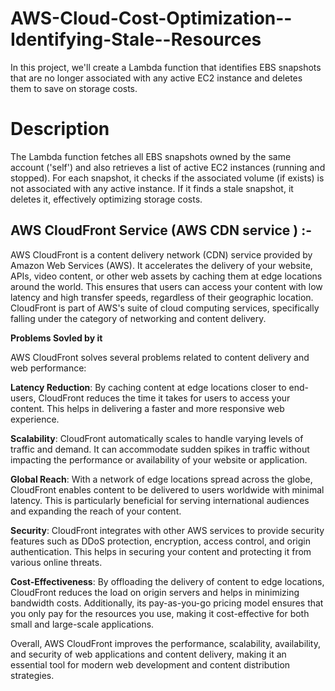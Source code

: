 # AWS-Cloud-Cost-Optimization--Identifying-Stale--Resources
In this project, we'll create a Lambda function that identifies EBS snapshots that are no longer associated with any active EC2 instance and deletes them to save on storage costs.

# **Description**
  The Lambda function fetches all EBS snapshots owned by the same account ('self') and also retrieves a list of active EC2 instances (running and stopped). For each snapshot, it checks if the associated volume (if exists) is not associated with any active instance. If it finds a stale snapshot, it deletes it, effectively optimizing storage costs.
## AWS CloudFront Service (AWS CDN service ) :-
AWS CloudFront is a content delivery network (CDN) service provided by Amazon Web Services (AWS). It accelerates the delivery of your website, APIs, video content, or other web assets by caching them at edge locations around the world. This ensures that users can access your content with low latency and high transfer speeds, regardless of their geographic location. CloudFront is part of AWS's suite of cloud computing services, specifically falling under the category of networking and content delivery.


**Problems Sovled by it**


AWS CloudFront solves several problems related to content delivery and web performance:

**Latency Reduction**: By caching content at edge locations closer to end-users, CloudFront reduces the time it takes for users to access your content. This helps in delivering a faster and more responsive web experience.

**Scalability**: CloudFront automatically scales to handle varying levels of traffic and demand. It can accommodate sudden spikes in traffic without impacting the performance or availability of your website or application.

**Global Reach**: With a network of edge locations spread across the globe, CloudFront enables content to be delivered to users worldwide with minimal latency. This is particularly beneficial for serving international audiences and expanding the reach of your content.

**Security**: CloudFront integrates with other AWS services to provide security features such as DDoS protection, encryption, access control, and origin authentication. This helps in securing your content and protecting it from various online threats.

**Cost-Effectiveness**: By offloading the delivery of content to edge locations, CloudFront reduces the load on origin servers and helps in minimizing bandwidth costs. Additionally, its pay-as-you-go pricing model ensures that you only pay for the resources you use, making it cost-effective for both small and large-scale applications.

Overall, AWS CloudFront improves the performance, scalability, availability, and security of web applications and content delivery, making it an essential tool for modern web development and content distribution strategies.

